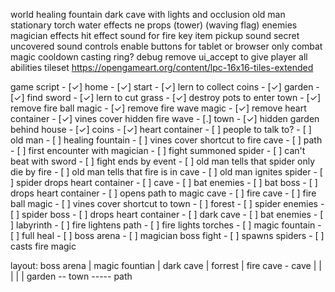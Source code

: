 world
    healing fountain
    dark cave with lights and occlusion
    old man
    stationary torch
    water effects
    ne props
    (tower)
    (waving flag)
enemies
    magician
effects
    hit effect sound for fire
    key item pickup sound
    secret uncovered sound
controls
    enable buttons for tablet or browser only
combat
    magic cooldown
    casting ring?
debug
    remove ui_accept to give player all abilities
tileset
    https://opengameart.org/content/lpc-16x16-tiles-extended

game script
    - [✓] home
        - [✓] start
        - [✓] lern to collect coins
    - [✓] garden
        - [✓] find sword
        - [✓] lern to cut grass
        - [✓] destroy pots to enter town
        - [✓] remove fire ball magic
        - [✓] remove fire wave magic
        - [✓] remove heart container
        - [✓] vines cover hidden fire wave
    - [.] town
        - [✓] hidden garden behind house
            - [✓] coins
            - [✓] heart container
        - [ ] people to talk to?
            - [ ] old man
        - [ ] healing fountain
        - [ ] vines cover shortcut to fire cave
    - [ ] path
        - [ ] first encounter with magician
        - [ ] fight summoned spider
        - [ ] can't beat with sword
        - [ ] fight ends by event
            - [ ] old man tells that spider only die by fire
            - [ ] old man tells that fire is in cave
            - [ ] old man ignites spider
            - [ ] spider drops heart container
    - [ ] cave
        - [ ] bat enemies
        - [ ] bat boss
            - [ ] drops heart container
            - [ ] opens path to magic cave
    - [ ] fire cave
        - [ ] fire ball magic
        - [ ] vines cover shortcut to town
    - [ ] forest
        - [ ] spider enemies
        - [ ] spider boss
            - [ ] drops heart container
    - [ ] dark cave
        - [ ] bat enemies
        - [ ] labyrinth
        - [ ] fire lightens path
        - [ ] fire lights torches
    - [ ] magic fountain
        - [ ] full heal
    - [ ] boss arena
        - [ ] magician boss fight
        - [ ] spawns spiders
        - [ ] casts fire magic

layout:
         boss arena
           |
         magic fountian
           |
         dark cave
           |
         forrest
           |
         fire cave - cave
           |          |
         <vines>      |
           |          |
garden -- town ----- path
